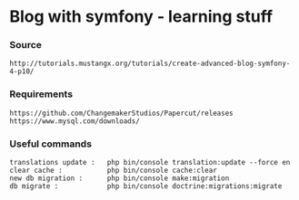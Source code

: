 # Blog with symfony - learning stuff
### Source
```
http://tutorials.mustangx.org/tutorials/create-advanced-blog-symfony-4-p10/
```
### Requirements
```
https://github.com/ChangemakerStudios/Papercut/releases
https://www.mysql.com/downloads/
```

### Useful commands

```
translations update : 	php bin/console translation:update --force en
clear cache : 			php bin/console cache:clear
new db migration : 		php bin/console make:migration
db migrate :			php bin/console doctrine:migrations:migrate
```